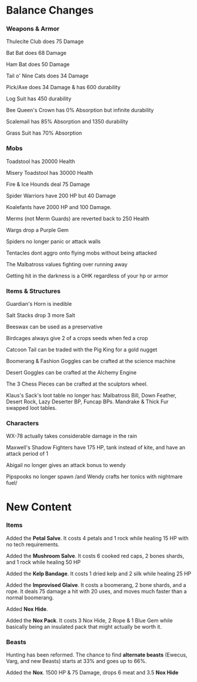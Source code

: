 # Balance Changes

### Weapons & Armor
Thulecite Club does 75 Damage

Bat Bat does 68 Damage

Ham Bat does 50 Damage

Tail o' Nine Cats does 34 Damage

Pick/Axe does 34 Damage & has 600 durability

Log Suit has 450 durability

Bee Queen's Crown has 0% Absorption but infinite durability

Scalemail has 85% Absorption and 1350 durability

Grass Suit has 70% Absorption

### Mobs
Toadstool has 20000 Health

Misery Toadstool has 30000 Health

Fire & Ice Hounds deal 75 Damage

Spider Warriors have 200 HP but 40 Damage

Koalefants have 2000 HP and 100 Damage.

Merms (not Merm Guards) are reverted back to 250 Health

Wargs drop a Purple Gem

Spiders no longer panic or attack walls

Tentacles dont aggro onto flying mobs without being attacked

The Malbatross values fighting over running away

Getting hit in the darkness is a OHK regardless of your hp or armor

### Items & Structures

Guardian's Horn is inedible

Salt Stacks drop 3 more Salt

Beeswax can be used as a preservative

Birdcages always give 2 of a crops seeds when fed a crop

Catcoon Tail can be traded with the Pig King for a gold nugget

Boomerang & Fashion Goggles can be crafted at the science machine

Desert Goggles can be crafted at the Alchemy Engine

The 3 Chess Pieces can be crafted at the sculptors wheel.

Klaus's Sack's loot table no longer has: Malbatross Bill, Down Feather, Desert Rock, Lazy Deserter BP, Funcap BPs. Mandrake & Thick Fur swapped loot tables.

### Characters
WX-78 actually takes considerable damage in the rain

Maxwell's Shadow Fighters have 175 HP, tank instead of kite, and have an attack period of 1

Abigail no longer gives an attack bonus to wendy 

Pipspooks no longer spawn /and Wendy crafts her tonics with nightmare fuel/

# New Content

### Items 

Added the **Petal Salve**. It costs 4 petals and 1 rock while healing 15 HP with no tech requirements.

Added the **Mushroom Salve**. It costs 6 cooked red caps, 2 bones shards, and 1 rock while healing 50 HP 

Added the **Kelp Bandage**. It costs 1 dried kelp and 2 silk while healing 25 HP 

Added the **Improvised Glaive**. It costs a boomerang, 2 bone shards, and a rope. It deals 75 damage a hit with 20 uses, and moves much faster than a normal boomerang.

Added **Nox Hide**.

Added the **Nox Pack**. It costs 3 Nox Hide, 2 Rope & 1 Blue Gem while basically being an insulated pack that might actually be worth it.

### Beasts 

Hunting has been reformed. The chance to find **alternate beasts** (Ewecus, Varg, and new Beasts) starts at 33% and goes up to 66%.

Added the **Nox**. 1500 HP & 75 Damage, drops 6 meat and 3.5 **Nox Hide**
